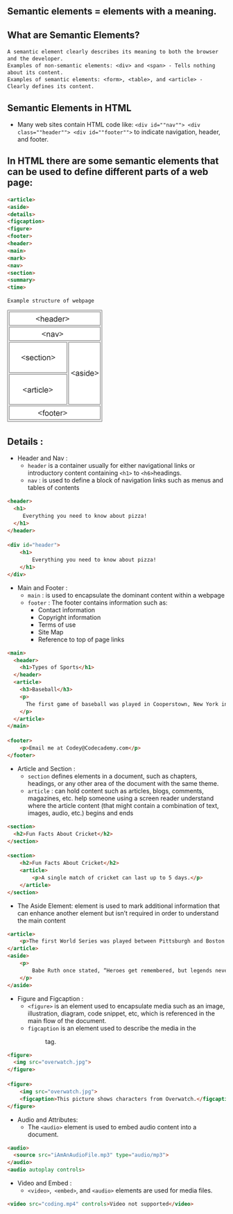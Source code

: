 ## Semantic elements = elements with a meaning.				
## What are Semantic Elements?				
    A semantic element clearly describes its meaning to both the browser and the developer.
    Examples of non-semantic elements: <div> and <span> - Tells nothing about its content.
    Examples of semantic elements: <form>, <table>, and <article> - Clearly defines its content.

## Semantic Elements in HTML				
 - Many web sites contain HTML code like: `<div id=""nav""> <div class=""header""> <div id=""footer"">` to indicate navigation, header, and footer.

## In HTML there are some semantic elements that can be used to define different parts of a web page:			
```html
<article>
<aside>
<details>
<figcaption>
<figure>
<footer>
<header>
<main>
<mark>
<nav>
<section>
<summary>
<time>
```
    Example structure of webpage
![img.png](img.png)

## Details :
- Header and Nav :
  - `header` is a container usually for either navigational links or introductory content containing `<h1>` to `<h6>`headings.
  - `nav` :  is used to define a block of navigation links such as menus and tables of contents
```html
<header>
  <h1>
     Everything you need to know about pizza!
  </h1>
</header>

<div id="header">
    <h1>
        Everything you need to know about pizza!
    </h1>
</div>

```
- Main and Footer :
  - `main` : is used to encapsulate the dominant content within a webpage
  - `footer` :  The footer contains information such as:
    - Contact information
    - Copyright information
    - Terms of use
    - Site Map
    - Reference to top of page links
```html
<main>
  <header>
    <h1>Types of Sports</h1>
  </header>
  <article>
    <h3>Baseball</h3>
    <p>
      The first game of baseball was played in Cooperstown, New York in the summer of 1839.
    </p>
  </article>
</main>

<footer>
    <p>Email me at Codey@Codecademy.com</p>
</footer>
```
- Article and Section :
  - `section` defines elements in a document, such as chapters, headings, or any other area of the document with the same theme.
  - `article` : can hold content such as articles, blogs, comments, magazines, etc. help someone using a screen reader understand where the article content (that might contain a combination of text, images, audio, etc.) begins and ends
```html
<section>
  <h2>Fun Facts About Cricket</h2> 
</section>

<section>
    <h2>Fun Facts About Cricket</h2>
    <article>
        <p>A single match of cricket can last up to 5 days.</p>
    </article>
</section>
```
- The Aside Element:  element is used to mark additional information that can enhance another element but isn’t required in order to understand the main content
```html
<article>
    <p>The first World Series was played between Pittsburgh and Boston in 1903 and was a nine-game series.</p>
</article>
<aside>
    <p>
        Babe Ruth once stated, “Heroes get remembered, but legends never die.”
    </p>
</aside>
```
- Figure and Figcaption :
  - `<figure>` is an element used to encapsulate media such as an image, illustration, diagram, code snippet, etc, which is referenced in the main flow of the document.
  - `figcaption` is an element used to describe the media in the <figure> tag.
```html
<figure>
  <img src="overwatch.jpg">
</figure>

<figure>
    <img src="overwatch.jpg">
    <figcaption>This picture shows characters from Overwatch.</figcaption>
</figure>
```
- Audio and Attributes:
  - The `<audio>` element is used to embed audio content into a document.
```html
<audio>
  <source src="iAmAnAudioFile.mp3" type="audio/mp3">
</audio>
<audio autoplay controls>
```
- Video and Embed :
  - `<video>`,` <embed>`, and `<audio>` elements are used for media files.
```html
<video src="coding.mp4" controls>Video not supported</video>
```